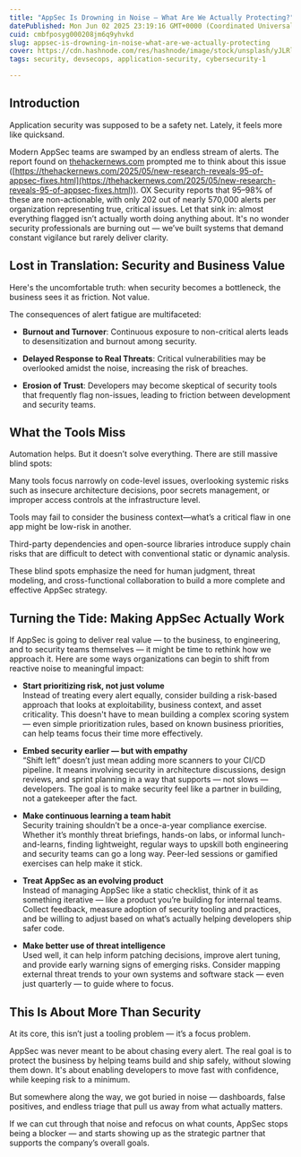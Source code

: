 ```yaml
---
title: "AppSec Is Drowning in Noise — What Are We Actually Protecting?"
datePublished: Mon Jun 02 2025 23:19:16 GMT+0000 (Coordinated Universal Time)
cuid: cmbfposyg000208jm6q9yhvkd
slug: appsec-is-drowning-in-noise-what-are-we-actually-protecting
cover: https://cdn.hashnode.com/res/hashnode/image/stock/unsplash/yJLRlahLrxo/upload/0cac2cb1f33a5bec1daf1a23e4641bab.jpeg
tags: security, devsecops, application-security, cybersecurity-1

---
```


## Introduction

Application security was supposed to be a safety net. Lately, it feels more like quicksand.

Modern AppSec teams are swamped by an endless stream of alerts. The report found on [thehackernews.com](http://thehackernews.com) prompted me to think about this issue ([https://thehackernews.com/2025/05/new-research-reveals-95-of-appsec-fixes.html](https://thehackernews.com/2025/05/new-research-reveals-95-of-appsec-fixes.html)). OX Security reports that 95–98% of these are non-actionable, with only 202 out of nearly 570,000 alerts per organization representing true, critical issues. Let that sink in: almost everything flagged isn’t actually worth doing anything about. It's no wonder security professionals are burning out — we’ve built systems that demand constant vigilance but rarely deliver clarity.

## Lost in Translation: Security and Business Value

Here's the uncomfortable truth: when security becomes a bottleneck, the business sees it as friction. Not value.

The consequences of alert fatigue are multifaceted:

* **Burnout and Turnover**: Continuous exposure to non-critical alerts leads to desensitization and burnout among security.
    
* **Delayed Response to Real Threats**: Critical vulnerabilities may be overlooked amidst the noise, increasing the risk of breaches.
    
* **Erosion of Trust**: Developers may become skeptical of security tools that frequently flag non-issues, leading to friction between development and security teams.
    

## What the Tools Miss

Automation helps. But it doesn’t solve everything. There are still massive blind spots:

Many tools focus narrowly on code-level issues, overlooking systemic risks such as insecure architecture decisions, poor secrets management, or improper access controls at the infrastructure level.

Tools may fail to consider the business context—what’s a critical flaw in one app might be low-risk in another.

Third-party dependencies and open-source libraries introduce supply chain risks that are difficult to detect with conventional static or dynamic analysis.

These blind spots emphasize the need for human judgment, threat modeling, and cross-functional collaboration to build a more complete and effective AppSec strategy.

## Turning the Tide: Making AppSec Actually Work

If AppSec is going to deliver real value — to the business, to engineering, and to security teams themselves — it might be time to rethink how we approach it. Here are some ways organizations can begin to shift from reactive noise to meaningful impact:

* **Start prioritizing risk, not just volume**  
    Instead of treating every alert equally, consider building a risk-based approach that looks at exploitability, business context, and asset criticality. This doesn't have to mean building a complex scoring system — even simple prioritization rules, based on known business priorities, can help teams focus their time more effectively.
    
* **Embed security earlier — but with empathy**  
    “Shift left” doesn’t just mean adding more scanners to your CI/CD pipeline. It means involving security in architecture discussions, design reviews, and sprint planning in a way that supports — not slows — developers. The goal is to make security feel like a partner in building, not a gatekeeper after the fact.
    
* **Make continuous learning a team habit**  
    Security training shouldn’t be a once-a-year compliance exercise. Whether it’s monthly threat briefings, hands-on labs, or informal lunch-and-learns, finding lightweight, regular ways to upskill both engineering and security teams can go a long way. Peer-led sessions or gamified exercises can help make it stick.
    
* **Treat AppSec as an evolving product**  
    Instead of managing AppSec like a static checklist, think of it as something iterative — like a product you’re building for internal teams. Collect feedback, measure adoption of security tooling and practices, and be willing to adjust based on what’s actually helping developers ship safer code.
    
* **Make better use of threat intelligence**  
    Used well, it can help inform patching decisions, improve alert tuning, and provide early warning signs of emerging risks. Consider mapping external threat trends to your own systems and software stack — even just quarterly — to guide where to focus.
    

## This Is About More Than Security

At its core, this isn’t just a tooling problem — it’s a focus problem.

AppSec was never meant to be about chasing every alert. The real goal is to protect the business by helping teams build and ship safely, without slowing them down. It's about enabling developers to move fast with confidence, while keeping risk to a minimum.

But somewhere along the way, we got buried in noise — dashboards, false positives, and endless triage that pull us away from what actually matters.

If we can cut through that noise and refocus on what counts, AppSec stops being a blocker — and starts showing up as the strategic partner that supports the company’s overall goals.
